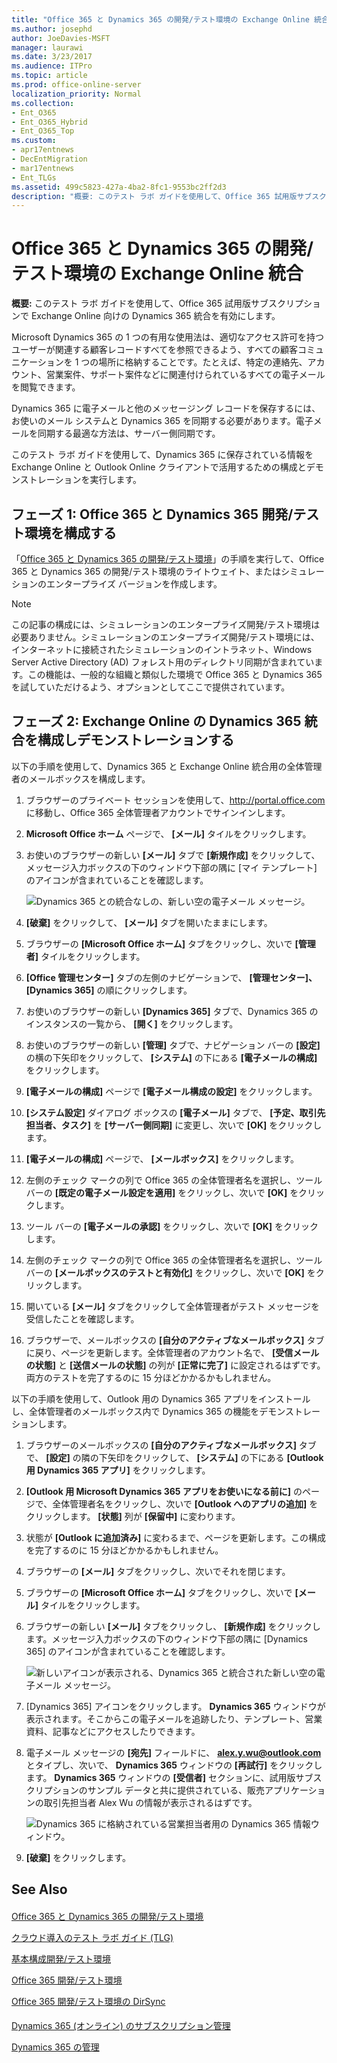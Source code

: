 ```yaml
---
title: "Office 365 と Dynamics 365 の開発/テスト環境の Exchange Online 統合"
ms.author: josephd
author: JoeDavies-MSFT
manager: laurawi
ms.date: 3/23/2017
ms.audience: ITPro
ms.topic: article
ms.prod: office-online-server
localization_priority: Normal
ms.collection:
- Ent_O365
- Ent_O365_Hybrid
- Ent_O365_Top
ms.custom:
- apr17entnews
- DecEntMigration
- mar17entnews
- Ent_TLGs
ms.assetid: 499c5823-427a-4ba2-8fc1-9553bc2ff2d3
description: "概要: このテスト ラボ ガイドを使用して、Office 365 試用版サブスクリプションで Exchange Online 向けの Dynamics 365 統合を有効にします。"
---
```


# Office 365 と Dynamics 365 の開発/テスト環境の Exchange Online 統合

 **概要:** このテスト ラボ ガイドを使用して、Office 365 試用版サブスクリプションで Exchange Online 向けの Dynamics 365 統合を有効にします。
  
Microsoft Dynamics 365 の 1 つの有用な使用法は、適切なアクセス許可を持つユーザーが関連する顧客レコードすべてを参照できるよう、すべての顧客コミュニケーションを 1 つの場所に格納することです。たとえば、特定の連絡先、アカウント、営業案件、サポート案件などに関連付けられているすべての電子メールを閲覧できます。
  
Dynamics 365 に電子メールと他のメッセージング レコードを保存するには、お使いのメール システムと Dynamics 365 を同期する必要があります。電子メールを同期する最適な方法は、サーバー側同期です。
  
このテスト ラボ ガイドを使用して、Dynamics 365 に保存されている情報を Exchange Online と Outlook Online クライアントで活用するための構成とデモンストレーションを実行します。 
  
## フェーズ 1: Office 365 と Dynamics 365 開発/テスト環境を構成する

「[Office 365 と Dynamics 365 の開発/テスト環境](office-365-and-dynamics-365-dev-test-environment.md)」の手順を実行して、Office 365 と Dynamics 365 の開発/テスト環境のライトウェイト、またはシミュレーションのエンタープライズ バージョンを作成します。
  
> [!NOTE]
> この記事の構成には、シミュレーションのエンタープライズ開発/テスト環境は必要ありません。シミュレーションのエンタープライズ開発/テスト環境には、インターネットに接続されたシミュレーションのイントラネット、Windows Server Active Directory (AD) フォレスト用のディレクトリ同期が含まれています。この機能は、一般的な組織と類似した環境で Office 365 と Dynamics 365 を試していただけるよう、オプションとしてここで提供されています。 
  
## フェーズ 2: Exchange Online の Dynamics 365 統合を構成しデモンストレーションする

以下の手順を使用して、Dynamics 365 と Exchange Online 統合用の全体管理者のメールボックスを構成します。
  
1. ブラウザーのプライベート セッションを使用して、http://portal.office.com に移動し、Office 365 全体管理者アカウントでサインインします。
    
2. **Microsoft Office ホーム** ページで、 **[メール]** タイルをクリックします。
    
3. お使いのブラウザーの新しい **[メール]** タブで **[新規作成]** をクリックして、メッセージ入力ボックスの下のウィンドウ下部の隅に [マイ テンプレート] のアイコンが含まれていることを確認します。
    
     ![Dynamics 365 との統合なしの、新しい空の電子メール メッセージ。](images/879b54fd-a68f-4581-9f89-d5050df6f4de.png)
  
4. **[破棄]** をクリックして、 **[メール]** タブを開いたままにします。
    
5. ブラウザーの **[Microsoft Office ホーム]** タブをクリックし、次いで **[管理者]** タイルをクリックします。
    
6. **[Office 管理センター]** タブの左側のナビゲーションで、 **[管理センター]、[Dynamics 365]** の順にクリックします。
    
7. お使いのブラウザーの新しい **[Dynamics 365]** タブで、Dynamics 365 のインスタンスの一覧から、 **[開く]** をクリックします。
    
8. お使いのブラウザーの新しい **[管理]** タブで、ナビゲーション バーの **[設定]** の横の下矢印をクリックして、 **[システム]** の下にある **[電子メールの構成]** をクリックします。
    
9. **[電子メールの構成]** ページで **[電子メール構成の設定]** をクリックします。
    
10. **[システム設定]** ダイアログ ボックスの **[電子メール]** タブで、 **[予定、取引先担当者、タスク]** を **[サーバー側同期]** に変更し、次いで **[OK]** をクリックします。
    
11. **[電子メールの構成]** ページで、 **[メールボックス]** をクリックします。
    
12. 左側のチェック マークの列で Office 365 の全体管理者名を選択し、ツール バーの **[既定の電子メール設定を適用]** をクリックし、次いで **[OK]** をクリックします。
    
13. ツール バーの **[電子メールの​​承認]** をクリックし、次いで **[OK]** をクリックします。
    
14. 左側のチェック マークの列で Office 365 の全体管理者名を選択し、ツール バーの **[メールボックスのテストと有効化]** をクリックし、次いで **[OK]** をクリックします。
    
15. 開いている **[メール]** タブをクリックして全体管理者がテスト メッセージを受信したことを確認します。
    
16. ブラウザーで、メールボックスの **[自分のアクティブなメールボックス]** タブに戻り、ページを更新します。全体管理者のアカウント名で、 **[受信メールの状態]** と **[送信メールの状態]** の列が **[正常に完了]** に設定されるはずです。両方のテストを完了するのに 15 分ほどかかるかもしれません。
    
以下の手順を使用して、Outlook 用の Dynamics 365 アプリをインストールし、全体管理者のメールボックス内で Dynamics 365 の機能をデモンストレーションします。
  
1. ブラウザーのメールボックスの **[自分のアクティブなメールボックス]** タブで、 **[設定]** の隣の下矢印をクリックして、 **[システム]** の下にある **[Outlook 用 Dynamics 365 アプリ]** をクリックします。
    
2. **[Outlook 用 Microsoft Dynamics 365 アプリをお使いになる前に]** のページで、全体管理者名をクリックし、次いで **[Outlook へのアプリの追加]** をクリックします。 **[状態]** 列が **[保留中]** に変わります。
    
3. 状態が **[Outlook に追加済み]** に変わるまで、ページを更新します。この構成を完了するのに 15 分ほどかかるかもしれません。
    
4. ブラウザーの **[メール]** タブをクリックし、次いでそれを閉じます。
    
5. ブラウザーの **[Microsoft Office ホーム]** タブをクリックし、次いで **[メール]** タイルをクリックします。
    
6. ブラウザーの新しい **[メール]** タブをクリックし、 **[新規作成]** をクリックします。メッセージ入力ボックスの下のウィンドウ下部の隅に [Dynamics 365] のアイコンが含まれていることを確認します。
    
     ![新しいアイコンが表示される、Dynamics 365 と統合された新しい空の電子メール メッセージ。](images/ecb822e1-45fe-4481-99a1-294317d1d2de.png)
  
7. [Dynamics 365] アイコンをクリックします。 **Dynamics 365** ウィンドウが表示されます。そこからこの電子メールを追跡したり、テンプレート、営業資料、記事などにアクセスしたりできます。
    
8. 電子メール メッセージの **[宛先]** フィールドに、 **alex.y.wu@outlook.com** とタイプし、次いで、 **Dynamics 365** ウィンドウの **[再試行]** をクリックします。 **Dynamics 365** ウィンドウの **[受信者]** セクションに、試用版サブスクリプションのサンプル データと共に提供されている、販売アプリケーションの取引先担当者 Alex Wu の情報が表示されるはずです。
    
     ![Dynamics 365 に格納されている営業担当者用の Dynamics 365 情報ウィンドウ。](images/a010fa5f-3f1b-47d4-ab5e-d00d85a24a3f.png)
  
9. **[破棄]** をクリックします。
    
## See Also

#### 

[Office 365 と Dynamics 365 の開発/テスト環境](office-365-and-dynamics-365-dev-test-environment.md)
  
[クラウド導入のテスト ラボ ガイド (TLG)](cloud-adoption-test-lab-guides-tlgs.md)
  
[基本構成開発/テスト環境](base-configuration-dev-test-environment.md)
  
[Office 365 開発/テスト環境](office-365-dev-test-environment.md)
  
[Office 365 開発/テスト環境の DirSync](dirsync-for-your-office-365-dev-test-environment.md)
#### 

[Dynamics 365 (オンライン) のサブスクリプション管理](https://technet.microsoft.com/library/jj679903.aspx)
  
[Dynamics 365 の管理](https://technet.microsoft.com/library/dn531101.aspx)

